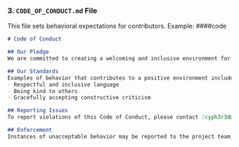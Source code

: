 ### **3. `CODE_OF_CONDUCT.md` File**
This file sets behavioral expectations for contributors. Example:
####code
```markdown
# Code of Conduct

## Our Pledge
We are committed to creating a welcoming and inclusive environment for all contributors.

## Our Standards
Examples of behavior that contributes to a positive environment include:
- Respectful and inclusive language
- Being kind to others
- Gracefully accepting constructive criticism

## Reporting Issues
To report violations of this Code of Conduct, please contact [cyph3r3d@gmail.com](mailto:cyph3r3d@gmail.com).

## Enforcement
Instances of unacceptable behavior may be reported to the project team, who will review and address the issue.
